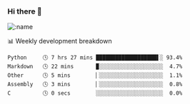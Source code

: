 ### Hi there 👋

<!--
**lv2020/lv2020** is a ✨ _special_ ✨ repository because its `README.md` (this file) appears on your GitHub profile.

Here are some ideas to get you started:

- 🔭 I’m currently working on ...
- 🌱 I’m currently learning ...
- 👯 I’m looking to collaborate on ...
- 🤔 I’m looking for help with ...
- 💬 Ask me about ...
- 📫 How to reach me: ...
- 😄 Pronouns: ...
- ⚡ Fun fact: ...
-->
![:name](https://count.getloli.com/get/@:lv2020)
 <!-- waka-box start -->
📊 Weekly development breakdown
```text
Python     🕓 7 hrs 27 mins ███████████████████▌░ 93.4%
Markdown   🕓 22 mins       ▉░░░░░░░░░░░░░░░░░░░░  4.7%
Other      🕓 5 mins        ▏░░░░░░░░░░░░░░░░░░░░  1.1%
Assembly   🕓 3 mins        ▏░░░░░░░░░░░░░░░░░░░░  0.8%
C          🕓 0 secs        ░░░░░░░░░░░░░░░░░░░░░  0.0%
```
<!-- Powered by https://github.com/YouEclipse/waka-box-go . -->
<!-- waka-box end -->
